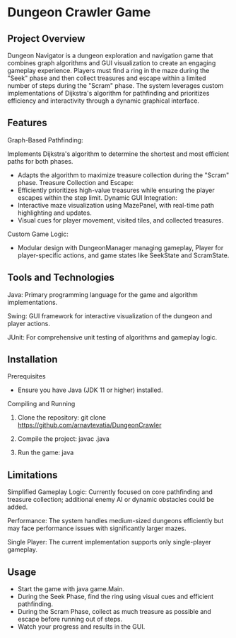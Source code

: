 # Dungeon Crawler Game

## Project Overview
Dungeon Navigator is a dungeon exploration and navigation game that combines graph algorithms and GUI visualization to create an engaging gameplay experience. Players must find a ring in the maze during the "Seek" phase and then collect treasures and escape within a limited number of steps during the "Scram" phase. The system leverages custom implementations of Dijkstra's algorithm for pathfinding and prioritizes efficiency and interactivity through a dynamic graphical interface.

## Features
Graph-Based Pathfinding:

Implements Dijkstra's algorithm to determine the shortest and most efficient paths for both phases.
- Adapts the algorithm to maximize treasure collection during the "Scram" phase.
Treasure Collection and Escape:
- Efficiently prioritizes high-value treasures while ensuring the player escapes within the step limit.
Dynamic GUI Integration:
- Interactive maze visualization using MazePanel, with real-time path highlighting and updates.
- Visual cues for player movement, visited tiles, and collected treasures.

Custom Game Logic:
- Modular design with DungeonManager managing gameplay, Player for player-specific actions, and game states like SeekState and ScramState.

## Tools and Technologies
Java: Primary programming language for the game and algorithm implementations.

Swing: GUI framework for interactive visualization of the dungeon and player actions.

JUnit: For comprehensive unit testing of algorithms and gameplay logic.
## Installation
Prerequisites
- Ensure you have Java (JDK 11 or higher) installed.

Compiling and Running
1. Clone the repository:
git clone https://github.com/arnavtevatia/DungeonCrawler

2. Compile the project:
javac <main-class-path>.java

3. Run the game:
java <main-class-path>

## Limitations
Simplified Gameplay Logic: Currently focused on core pathfinding and treasure collection; additional enemy AI or dynamic obstacles could be added.

Performance: The system handles medium-sized dungeons efficiently but may face performance issues with significantly larger mazes.

Single Player: The current implementation supports only single-player gameplay.
## Usage
- Start the game with java game.Main.
- During the Seek Phase, find the ring using visual cues and efficient pathfinding.
- During the Scram Phase, collect as much treasure as possible and escape before running out of steps.
- Watch your progress and results in the GUI.
